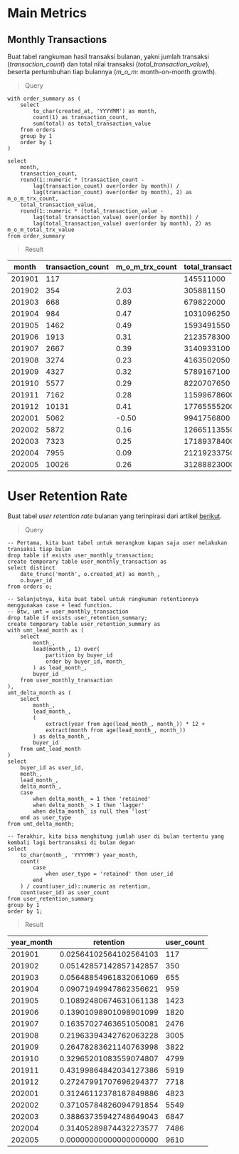 # Main Metrics

## Monthly Transactions

Buat tabel rangkuman hasil transaksi bulanan, yakni jumlah transaksi (_transaction_count_) dan total nilai transaksi (_total_transaction_value_), beserta pertumbuhan tiap bulannya (_m_o_m_: month-on-month growth).

> Query

```postgresql
with order_summary as (
	select
		to_char(created_at, 'YYYYMM') as month,
		count(1) as transaction_count,
		sum(total) as total_transaction_value
	from orders
	group by 1
	order by 1
)

select 
	month,
	transaction_count,
	round(1::numeric * (transaction_count - 
		lag(transaction_count) over(order by month)) /
		lag(transaction_count) over(order by month), 2) as m_o_m_trx_count,
	total_transaction_value,
	round(1::numeric * (total_transaction_value - 
		lag(total_transaction_value) over(order by month)) /
		lag(total_transaction_value) over(order by month), 2) as m_o_m_total_trx_value
from order_summary
```

> Result

|month|transaction_count|m_o_m_trx_count|total_transaction_value|m_o_m_total_trx_value|
|-----|-----------------|---------------|-----------------------|---------------------|
|201901|117||145511000||
|201902|354|2.03|305881150|1.10|
|201903|668|0.89|679822000|1.22|
|201904|984|0.47|1031096250|0.52|
|201905|1462|0.49|1593491550|0.55|
|201906|1913|0.31|2123578300|0.33|
|201907|2667|0.39|3140933100|0.48|
|201908|3274|0.23|4163502050|0.33|
|201909|4327|0.32|5789167100|0.39|
|201910|5577|0.29|8220707650|0.42|
|201911|7162|0.28|11599678600|0.41|
|201912|10131|0.41|17765555200|0.53|
|202001|5062|-0.50|9941756800|-0.44|
|202002|5872|0.16|12665113550|0.27|
|202003|7323|0.25|17189378400|0.36|
|202004|7955|0.09|21219233750|0.23|
|202005|10026|0.26|31288823000|0.47|

# User Retention Rate

Buat tabel _user retention rate_ bulanan yang terinpirasi dari artikel [berikut](https://medium.com/cube-dev/customer-retention-analysis-93af9daee46b).

> Query

```postgresql
-- Pertama, kita buat tabel untuk merangkum kapan saja user melakukan transaksi tiap bulan
drop table if exists user_monthly_transaction;
create temporary table user_monthly_transaction as
select distinct
	date_trunc('month', o.created_at) as month_,
	o.buyer_id
from orders o;

-- Selanjutnya, kita buat tabel untuk rangkuman retentionnya menggunakan case + lead function. 
-- Btw, umt = user_monthly_transaction
drop table if exists user_retention_summary;
create temporary table user_retention_summary as
with umt_lead_month as (
	select
		month_,
		lead(month_, 1) over(
			partition by buyer_id 
			order by buyer_id, month_
		) as lead_month_,
		buyer_id
	from user_monthly_transaction
),
umt_delta_month as (
	select
		month_,
		lead_month_,
		(
			extract(year from age(lead_month_, month_)) * 12 +
			extract(month from age(lead_month_, month_))
		) as delta_month_,
		buyer_id
	from umt_lead_month
)
select
	buyer_id as user_id,
	month_,
	lead_month_,
	delta_month_,
	case
		when delta_month_ = 1 then 'retained'
		when delta_month_ > 1 then 'lagger'
		when delta_month_ is null then 'lost'
	end as user_type
from umt_delta_month;

-- Terakhir, kita bisa menghitung jumlah user di bulan tertentu yang kembali lagi bertransaksi di bulan depan
select
	to_char(month_, 'YYYYMM') year_month,
	count(
		case 
			when user_type = 'retained' then user_id 
		end
	) / count(user_id)::numeric as retention,
	count(user_id) as user_count
from user_retention_summary
group by 1
order by 1;
```

> Result

|year_month|retention|user_count|
|----------|---------|----------|
|201901|0.02564102564102564103|117|
|201902|0.05142857142857142857|350|
|201903|0.05648854961832061069|655|
|201904|0.09071949947862356621|959|
|201905|0.10892480674631061138|1423|
|201906|0.13901098901098901099|1820|
|201907|0.16357027463651050081|2476|
|201908|0.21963394342762063228|3005|
|201909|0.26478283621140763998|3822|
|201910|0.32965201083559074807|4799|
|201911|0.43199864842034127386|5919|
|201912|0.27247991707696294377|7718|
|202001|0.31246112378187849886|4823|
|202002|0.37105784826094791854|5549|
|202003|0.38863735942748649043|6847|
|202004|0.31405289874432273577|7486|
|202005|0.00000000000000000000|9610|
